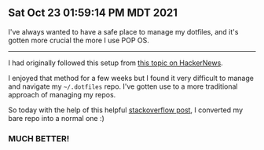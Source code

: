 ## Sat Oct 23 01:59:14 PM MDT 2021

I've always wanted to have a safe place to manage my dotfiles, and it's gotten more crucial the more I use POP OS.

---

I had originally followed this setup from [this topic on HackerNews](https://news.ycombinator.com/item?id=11070797).

I enjoyed that method for a few weeks but I found it very difficult to manage and navigate my `~/.dotfiles` repo. I've gotten use to a more traditional approach of managing my repos.

So today with the help of this helpful [stackoverflow post](https://stackoverflow.com/questions/10637378/how-do-i-convert-a-bare-git-repository-into-a-normal-one-in-place), I converted my bare repo into a normal one :)

### MUCH BETTER!
